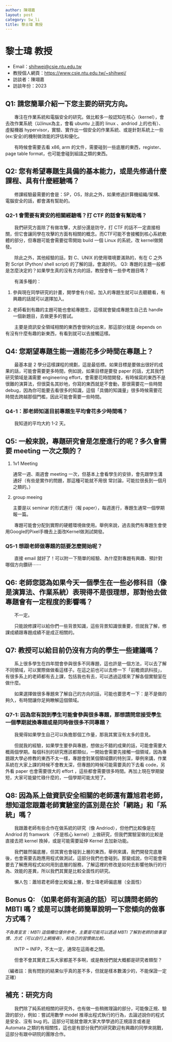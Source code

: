 ```yaml
---
author: 陳翊嘉
layout: post
category: Sw_li
title: 黎士瑋 教授
---
```

# 黎士瑋 教授
- Email：shihwei@csie.ntu.edu.tw
- 教授個人網頁：<https://www.csie.ntu.edu.tw/~shihwei/>
- 訪談者：陳翊嘉
- 訪談年份：2023

## Q1: 請您簡單介紹一下您主要的研究方向。

&emsp;&emsp;專注在作業系統和電腦安全的研究。做比較多一般認知在核心（kernel），會去改作業系統（以linux為主，會看 ubuntu 上面的 linux 、andriod 上的也有）、虛擬機器 hypervisor，實驗、實作出一個安全的作業系統、或是針對系統上一些(ex:安全)的機制做效能的評估和優化。

&emsp;&emsp;有時候會需要去看 x86, arm 的文件，需要碰到一些底層的東西，register、page table format，也可能會碰到組語之類的東西。

## Q2: 您有希望專題生具備的基本能力，或是先修過什麼課程、具有什麼經驗嗎？

&emsp;&emsp;修課經驗最需要的會是：SP，OS，除此之外，如果修過計算機組織/架構、電腦安全的話，都會滿有幫助的。

### Q2-1 會需要有資安的相關經驗嗎？打 CTF 的話會有幫助嗎？

&emsp;&emsp;我們研究方面除了有做攻擊，大部分還是防守，打 CTF 的話不一定直接相關，但它會讓同學在攻擊的方面有相關的概念。而CTF可能不會接觸到核心系統軟體的部分，但專題可能會需要從零開始 build 一個 Linux 的系統，改 kernel做開發。

&emsp;&emsp;除此之外，其他經驗的話，對 C、UNIX 的使用環境要滿熟的，有在 C 之外對 Script (Python/ shell script) 的了解的話，會滿好的。
Q3: 專題的主題一般都是怎麼決定的？如果學生真的沒有方向的話，教授會有一些參考題目嗎？

&emsp;&emsp;有滿多種的：

1. 參與現在同學研究的計畫，開學會有介紹，加入的專題生就可以去聽聽看，有興趣的話就可以選擇加入。

2. 老師看到有趣的主題可能也會給專題生，這樣就會變成專題生自己去 handle 一個新題目，去做更多的嘗試。

&emsp;&emsp;主要是資訊安全領域相關的東西會很快的出來，那這部分就是 depends on 有沒有什麼有趣的新東西，有看到就可以去接觸這樣。

## Q4: 您期望專題生能一週能花多少時間在專題上？

&emsp;&emsp;最基本是 2 學分這樣課程的規劃，這是最低標。如果目標是要做出很好的成果的話，可能會需要更多時間，例如說，如果目標是要發 paper 的話，尤其我們研究領域是滿需要 engineering effort，會需要花時間開發，有時候寫的東西不是很難的演算法，但很莫名其妙地，你寫的東西就是不會動，那很需要花一些時間 debug，因為你可能要去看很多的知識，這個「具備的知識量」很多時候需要花時間去跨越那個門檻，因此可能會需要一些時間。

### Q4-1：那老師知道目前專題生平均會花多少時間嗎？

&emsp;&emsp;我知道的平均大約 1-2 天。

## Q5: 一般來說，專題研究會是怎麼進行的呢？多久會需要 meeting 一次之類的？

1. 1v1 Meeting

   通常一週、兩週會 meeting 一次，但基本上會看學生的安排，會先跟學生溝通好（有些是實作的問題，那這種可能就不用很 常討論，可能拉很長到一個月之類的。）
2. group meeing

   主要是以 seminar 的形式進行（報 paper），每週進行，專題生通常一個學期報一篇。

&emsp;&emsp;專題可能會分配到實際的硬體環境做使用。舉例來說，過去我們有專題生會使用Google的Pixel手機去上面改Kernel做測試開發。

### Q5-1 想跟老師做專題的話要怎麼開始呢？

&emsp;&emsp;直接 email 就好了！可以附一下簡單的經驗、為什麼對專題有興趣、預計對哪個方向鑽研⋯⋯

## Q6: 老師您認為如果今天一個學生在一些必修科目（像是演算法、作業系統）表現得不是很理想，那對他去做專題會有一定程度的影響嗎？

&emsp;&emsp;不一定。

&emsp;&emsp;只能說修課可以給你們一些背景知識，這些背景知識很重要，但就我了解，修課成績跟專題成績不是成正相關的。

## Q7: 教授可以給目前仍沒有方向的學生一些建議嗎？

&emsp;&emsp;系上很多學生在四年間會參與很多不同專題，這也許是一個方法，可以去了解不同領域，可以實際做做看這樣子。在這之前也可以去修一下「前瞻資訊科技」，有很多系上的老師都有去上課，包括我也有去，可以透過這樣來了解各個實驗室在做什麼。

&emsp;&emsp;如果選擇做很多專題來了解自己的方向的話，可能也要思考一下：是不是做的夠久，有時間讓你足夠瞭解這個領域。

### Q7-1: 因為您有說到學生可能會參與很多專題，那想請問您接受學生一個學期就換專題或是同時做很多不同專題？

&emsp;&emsp;我覺得如果學生自己可以負擔那個工作量，那我其實沒有太多的意見。

&emsp;&emsp;但就我的經驗，如果學生要參與專題，想做出不錯的成果的話，可能會需要大概兩個學期。每個科別的研究應該都類似，一開始會需要先接觸一個領域，因為專題跟大學必修教的東西不太一樣，專題會對某個領域鑽的特別深，舉例來講，作業系統在大家上課的時候不會教太深，但專題的時候可能需要真的下去看 code，另外看 paper 也會需要很大的 effort ，這些都會需要很多時間。再加上現在學期變短，大家可能變忙碌什麼的，一個學期可能太短了。

## Q8: 因為系上做資訊安全相關的老師還有蕭旭君老師，想知道您跟蕭老師實驗室的區別是在於「網路」和「系統」嗎？

&emsp;&emsp;我跟蕭老師有些合作在做系統的研究（像 Andriod），但他們比較像是在 Andriod 的 framwork （不是核心 kernel）上做研究，但我們實驗室做的比較是直接去把 kernel  換掉，或是可能需要延伸 Kernel 去加新功能。

&emsp;&emsp;我們雖然偏底層，但其實也會碰到上層的東西，舉例來講，我們開發完底層後，也會需要去跑應用程式做測試，這部分我們也會碰到。那變成說，你可能會需要去了解應用程式如何用到底層的服務，了解這裡的修改是如何去影響他執行的行為、效能的差異，所以我們其實是比較全面性的研究。

&emsp;&emsp;懶人包：蕭旭君老師會比較偏上層，黎士瑋老師偏底層（全面性）

## Bonus Q: （如果老師有測過的話）可以請問老師的 MBTI 嗎？或是可以請老師簡單說明一下您傾向的做事方式嗎？

*<font size="2">不負責宣言：MBTI 這個欄位僅供參考，主要是可能可以透過 MBTI 了解到老師的做事習慣、方式（可以自行上網搜尋），和自己的習慣做比較。</font>*

&emsp;&emsp;INTP ~ INFP，不太一定，通常在這兩者之間。

&emsp;&emsp;但會不會其實資工系大家都差不多啊，或是教授們就大概都是研究者類型？

（編者註：我有問到的結果似乎真的差不多，但就是樣本數滿少的，不能保證一定正確）

## 補充：研究方向

&emsp;&emsp;我們除了純系統相關的研究外，也有做一些稍微理論的部分，可能像正規、驗證的部分，例如：嘗試用數學 model 推導出程式執行的行為，去論述說你的程式是安全、沒有 bug 的。這部分可能就會跟大家大學學過的正規語言或者是 Automata 之類的有相關性，這也是有部分我們的研究歡迎有興趣的同學來挑戰，這部分有跟中研院的團隊合作。
